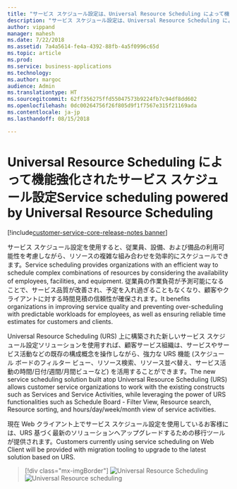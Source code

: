 ```yaml
---
title: "サービス スケジュール設定は、Universal Resource Scheduling によって機能強化されました。"
description: "サービス スケジュール設定は、Universal Resource Scheduling によって機能強化されました。"
author: vippand
manager: mahesh
ms.date: 7/22/2018
ms.assetid: 7a4a5614-fe4a-4392-88fb-4a5f0996c65d
ms.topic: article
ms.prod: 
ms.service: business-applications
ms.technology: 
ms.author: margoc
audience: Admin
ms.translationtype: HT
ms.sourcegitcommit: 62ff356275ffd55047573b9224fb7c94df8dd602
ms.openlocfilehash: 0dc00264756f26f805d9f1f7567e315f21169ada
ms.contentlocale: ja-jp
ms.lasthandoff: 08/15/2018

---
```


#  <a name="service-scheduling-powered-by-universal-resource-scheduling"></a><span data-ttu-id="cdaaa-103">Universal Resource Scheduling によって機能強化されたサービス スケジュール設定</span><span class="sxs-lookup"><span data-stu-id="cdaaa-103">Service scheduling powered by Universal Resource Scheduling</span></span>  

[!include[customer-service-core-release-notes banner](../../includes/customer-service-core-release-notes.md)]




<span data-ttu-id="cdaaa-104">サービス スケジュール設定を使用すると、従業員、設備、および備品の利用可能性を考慮しながら、リソースの複雑な組み合わせを効率的にスケジュールできます。</span><span class="sxs-lookup"><span data-stu-id="cdaaa-104">Service scheduling provides organizations with an efficient way to schedule complex combinations of resources by considering the availability of employees, facilities, and equipment.</span></span> <span data-ttu-id="cdaaa-105">従業員の作業負荷が予測可能になることで、サービス品質が改善され、予定を入れ過ぎることもなくなり、顧客やクライアントに対する時間見積の信頼性が確保されます。</span><span class="sxs-lookup"><span data-stu-id="cdaaa-105">It benefits organizations in improving service quality and preventing over-scheduling with predictable workloads for employees, as well as ensuring reliable time estimates for customers and clients.</span></span> 

<span data-ttu-id="cdaaa-106">Universal Resource Scheduling (URS) 上に構築された新しいサービス スケジュール設定ソリューションを使用すれば、顧客サービス組織は、サービスやサービス活動などの既存の構成概念を操作しながら、強力な URS 機能 (スケジュール ボードのフィルター ビュー、リソース検索、リソース並べ替え、サービス活動の時間/日付/週間/月間ビューなど) を活用することができます。</span><span class="sxs-lookup"><span data-stu-id="cdaaa-106">The new service scheduling solution built atop Universal Resource Scheduling (URS) allows customer service organizations to work with the existing constructs such as Services and Service Activities, while leveraging the power of URS functionalities such as Schedule Board - Filter View, Resource search, Resource sorting, and hours/day/week/month view of service activities.</span></span> 

<span data-ttu-id="cdaaa-107">現在 Web クライアント上でサービス スケジュール設定を使用しているお客様には、URS 基づく最新のソリューションへアップグレードするための移行ツールが提供されます。</span><span class="sxs-lookup"><span data-stu-id="cdaaa-107">Customers currently using service scheduling on Web Client will be provided with migration tooling to upgrade to the latest solution based on URS.</span></span>

> [!div class="mx-imgBorder"]
> <span data-ttu-id="cdaaa-108">![Universal Resource Scheduling](media/universal-resource-scheduling.png "Universal Resource Scheduling")</span><span class="sxs-lookup"><span data-stu-id="cdaaa-108">![Universal Resource scheduling](media/universal-resource-scheduling.png "Universal Resource Scheduling")</span></span>

